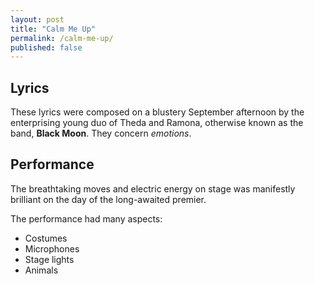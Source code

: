 ```yaml
---
layout: post
title: "Calm Me Up"
permalink: /calm-me-up/
published: false
---
```


## Lyrics

These lyrics were composed on a blustery September afternoon by the enterprising young duo of Theda and Ramona, otherwise known as the band, __Black Moon__. They concern _emotions_.

## Performance

The breathtaking moves and electric energy on stage was manifestly brilliant on the day of the long-awaited premier. 

The performance had many aspects:
- Costumes
- Microphones
- Stage lights
- Animals